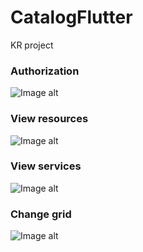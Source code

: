 # CatalogFlutter
KR project

### Authorization
![Image alt](screens/demo1.gif)

### View resources
![Image alt](screens/demo2.gif)

### View services
![Image alt](screens/demo3.gif)

### Change grid
![Image alt](screens/demo4.gif)
